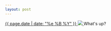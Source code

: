 ```yaml
---
layout: post
---
```


<p>
  <a href="/399">
    <time>{{ page.date | date: "%e %B %Y" }}</time>
    <img src="{{ site.assets_url }}/399.jpg">
  </a>
  What's up?
</p>
